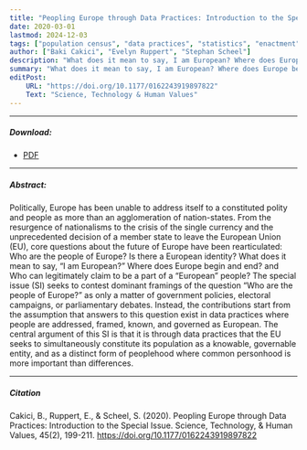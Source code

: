 ```yaml
---
title: "Peopling Europe through Data Practices: Introduction to the Special Issue"
date: 2020-03-01
lastmod: 2024-12-03
tags: ["population census", "data practices", "statistics", "enactment", "special issue"]
author: ["Baki Cakici", "Evelyn Ruppert", "Stephan Scheel"]
description: "What does it mean to say, I am European? Where does Europe begin and end? Who can legitimately claim to be a part of a European people?"
summary: "What does it mean to say, I am European? Where does Europe begin and end? Who can legitimately claim to be a part of a European people?"
editPost:
    URL: "https://doi.org/10.1177/0162243919897822"
    Text: "Science, Technology & Human Values"
---
```

---
##### Download:
- [PDF](peopling2020.pdf)

---
##### Abstract:
Politically, Europe has been unable to address itself to a constituted polity and people as more than an agglomeration of nation-states. From the resurgence of nationalisms to the crisis of the single currency and the unprecedented decision of a member state to leave the European Union (EU), core questions about the future of Europe have been rearticulated: Who are the people of Europe? Is there a European identity? What does it mean to say, “I am European?” Where does Europe begin and end? and Who can legitimately claim to be a part of a “European” people? The special issue (SI) seeks to contest dominant framings of the question “Who are the people of Europe?” as only a matter of government policies, electoral campaigns, or parliamentary debates. Instead, the contributions start from the assumption that answers to this question exist in data practices where people are addressed, framed, known, and governed as European. The central argument of this SI is that it is through data practices that the EU seeks to simultaneously constitute its population as a knowable, governable entity, and as a distinct form of peoplehood where common personhood is more important than differences.

---
##### Citation
Cakici, B., Ruppert, E., & Scheel, S. (2020). Peopling Europe through Data Practices: Introduction to the Special Issue. Science, Technology, & Human Values, 45(2), 199-211. https://doi.org/10.1177/0162243919897822
